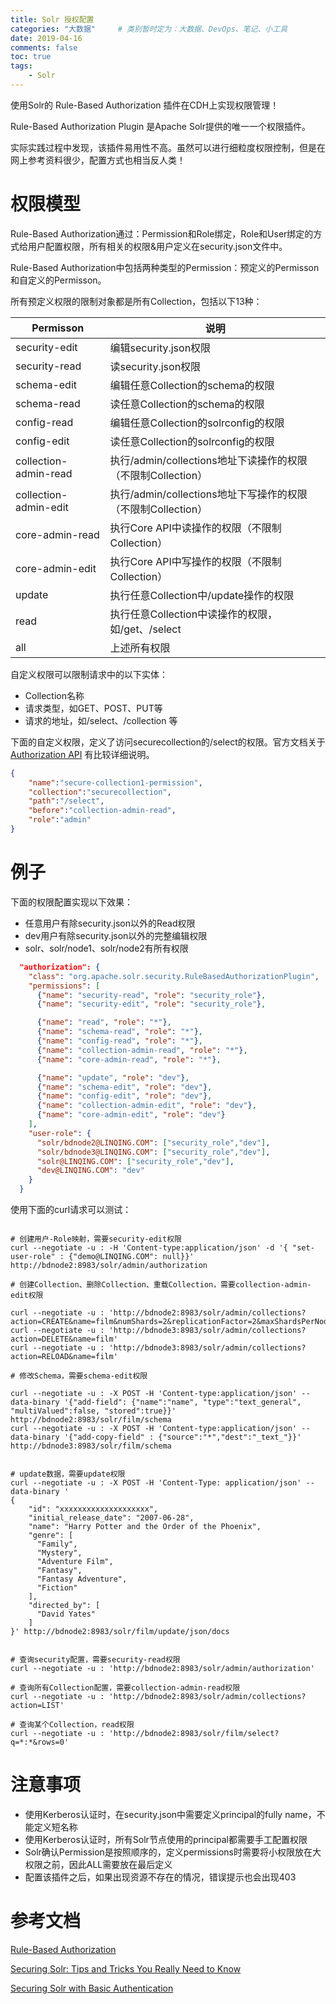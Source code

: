 ```yaml
---
title: Solr 授权配置
categories: "大数据"     # 类别暂时定为：大数据、DevOps、笔记、小工具
date: 2019-04-16
comments: false
toc: true
tags:
	- Solr
---
```


使用Solr的 Rule-Based Authorization 插件在CDH上实现权限管理！

<!--more-->

Rule-Based Authorization Plugin 是Apache Solr提供的唯一一个权限插件。

实际实践过程中发现，该插件易用性不高。虽然可以进行细粒度权限控制，但是在网上参考资料很少，配置方式也相当反人类！

# 权限模型

Rule-Based Authorization通过：Permission和Role绑定，Role和User绑定的方式给用户配置权限，所有相关的权限&用户定义在security.json文件中。

Rule-Based Authorization中包括两种类型的Permission：预定义的Permisson和自定义的Permisson。

所有预定义权限的限制对象都是所有Collection，包括以下13种：

|Permisson|说明|
|-----|-----|
|security-edit|编辑security.json权限
|security-read|读security.json权限
|schema-edit|编辑任意Collection的schema的权限
|schema-read|读任意Collection的schema的权限
|config-read|编辑任意Collection的solrconfig的权限
|config-edit|读任意Collection的solrconfig的权限
|collection-admin-read|执行/admin/collections地址下读操作的权限（不限制Collection） 
|collection-admin-edit|执行/admin/collections地址下写操作的权限（不限制Collection） 
|core-admin-read|执行Core API中读操作的权限（不限制Collection） 
|core-admin-edit|执行Core API中写操作的权限（不限制Collection） 
|update|执行任意Collection中/update操作的权限
|read |执行任意Collection中读操作的权限，如/get、/select
|all |上述所有权限

自定义权限可以限制请求中的以下实体：

- Collection名称
- 请求类型，如GET、POST、PUT等
- 请求的地址，如/select、/collection 等

下面的自定义权限，定义了访问securecollection的/select的权限。官方文档关于 [Authorization API](https://lucene.apache.org/solr/guide/7_0/rule-based-authorization-plugin.html#authorization-api) 有比较详细说明。


```json
{
    "name":"secure-collection1-permission",
    "collection":"securecollection",
    "path":"/select",
    "before":"collection-admin-read",
    "role":"admin"
}
```

# 例子

下面的权限配置实现以下效果：

- 任意用户有除security.json以外的Read权限
- dev用户有除security.json以外的完整编辑权限
- solr、solr/node1、solr/node2有所有权限

```json
  "authorization": {
    "class": "org.apache.solr.security.RuleBasedAuthorizationPlugin",
    "permissions": [
      {"name": "security-read", "role": "security_role"},
      {"name": "security-edit", "role": "security_role"},

      {"name": "read", "role": "*"},
      {"name": "schema-read", "role": "*"},
      {"name": "config-read", "role": "*"},
      {"name": "collection-admin-read", "role": "*"},
      {"name": "core-admin-read", "role": "*"},

      {"name": "update", "role": "dev"},
      {"name": "schema-edit", "role": "dev"},
      {"name": "config-edit", "role": "dev"},
      {"name": "collection-admin-edit", "role": "dev"},
      {"name": "core-admin-edit", "role": "dev"}
    ],
    "user-role": {
      "solr/bdnode2@LINQING.COM": ["security_role","dev"],
      "solr/bdnode3@LINQING.COM": ["security_role","dev"],
      "solr@LINQING.COM": ["security_role","dev"],
      "dev@LINQING.COM": "dev"
    }
  }
```

使用下面的curl请求可以测试：

```shell

# 创建用户-Role映射，需要security-edit权限
curl --negotiate -u : -H 'Content-type:application/json' -d '{ "set-user-role" : {"demo@LINQING.COM": null}}' http://bdnode2:8983/solr/admin/authorization

# 创建Collection、删除Collection、重载Collection，需要collection-admin-edit权限

curl --negotiate -u : 'http://bdnode2:8983/solr/admin/collections?action=CREATE&name=film&numShards=2&replicationFactor=2&maxShardsPerNode=2&collection.configName=film'
curl --negotiate -u : 'http://bdnode3:8983/solr/admin/collections?action=DELETE&name=film'
curl --negotiate -u : 'http://bdnode3:8983/solr/admin/collections?action=RELOAD&name=film'

# 修改Schema，需要schema-edit权限

curl --negotiate -u : -X POST -H 'Content-type:application/json' --data-binary '{"add-field": {"name":"name", "type":"text_general", "multiValued":false, "stored":true}}' http://bdnode2:8983/solr/film/schema
curl --negotiate -u : -X POST -H 'Content-type:application/json' --data-binary '{"add-copy-field" : {"source":"*","dest":"_text_"}}' http://bdnode3:8983/solr/film/schema


# update数据，需要update权限
curl --negotiate -u : -X POST -H 'Content-Type: application/json' --data-binary '
{
    "id": "xxxxxxxxxxxxxxxxxxxx",
    "initial_release_date": "2007-06-28",
    "name": "Harry Potter and the Order of the Phoenix",
    "genre": [
      "Family",
      "Mystery",
      "Adventure Film",
      "Fantasy",
      "Fantasy Adventure",
      "Fiction"
    ],
    "directed_by": [
      "David Yates"
    ]
}' http://bdnode2:8983/solr/film/update/json/docs


# 查询security配置，需要security-read权限
curl --negotiate -u : 'http://bdnode2:8983/solr/admin/authorization'

# 查询所有Collection配置，需要collection-admin-read权限
curl --negotiate -u : 'http://bdnode2:8983/solr/admin/collections?action=LIST'

# 查询某个Collection，read权限
curl --negotiate -u : 'http://bdnode2:8983/solr/film/select?q=*:*&rows=0'

```

# 注意事项

- 使用Kerberos认证时，在security.json中需要定义principal的fully name，不能定义短名称
- 使用Kerberos认证时，所有Solr节点使用的principal都需要手工配置权限
- Solr确认Permission是按照顺序的，定义permissions时需要将小权限放在大权限之前，因此ALL需要放在最后定义
- 配置该插件之后，如果出现资源不存在的情况，错误提示也会出现403
  

# 参考文档

[Rule-Based Authorization](https://lucene.apache.org/solr/guide/7_0/rule-based-authorization-plugin.html)

[Securing Solr: Tips and Tricks You Really Need to Know](https://lucidworks.com/2017/04/14/securing-solr-tips-tricks-and-other-things-you-really-need-to-know/)

[Securing Solr with Basic Authentication](https://lucidworks.com/2015/08/17/securing-solr-basic-auth-permission-rules/)